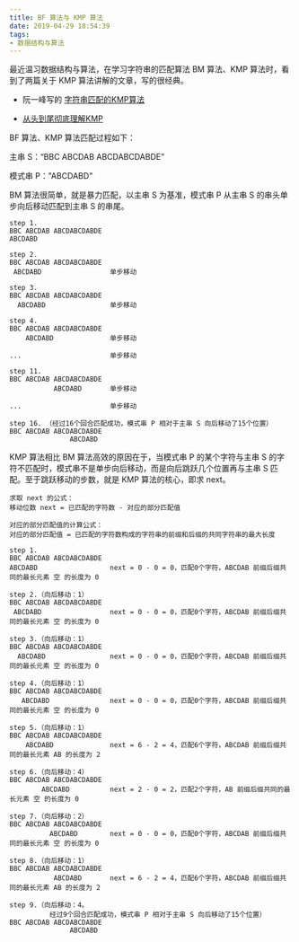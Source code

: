 ```yaml
---
title: BF 算法与 KMP 算法
date: 2019-04-29 18:54:39
tags:
- 数据结构与算法
---
```


最近温习数据结构与算法，在学习字符串的匹配算法 BM 算法、KMP 算法时，看到了两篇关于 KMP 算法讲解的文章，写的很经典。

- 阮一峰写的 [字符串匹配的KMP算法](http://www.ruanyifeng.com/blog/2013/05/Knuth%E2%80%93Morris%E2%80%93Pratt_algorithm.html) 

- [从头到尾彻底理解KMP](https://blog.csdn.net/v_july_v/article/details/7041827)

BF 算法、KMP 算法匹配过程如下：

主串 S：“BBC ABCDAB ABCDABCDABDE”

模式串 P："ABCDABD"

BM 算法很简单，就是暴力匹配，以主串 S 为基准，模式串 P 从主串 S 的串头单步向后移动匹配到主串 S 的串尾。

<!-- more -->

```
step 1.
BBC ABCDAB ABCDABCDABDE
ABCDABD

step 2.
BBC ABCDAB ABCDABCDABDE
 ABCDABD                 单步移动

step 3.
BBC ABCDAB ABCDABCDABDE
  ABCDABD                单步移动

step 4.
BBC ABCDAB ABCDABCDABDE
    ABCDABD              单步移动
    
...                      单步移动

step 11.
BBC ABCDAB ABCDABCDABDE
           ABCDABD       单步移动
           
...                      单步移动
           
step 16. （经过16个回合匹配成功，模式串 P 相对于主串 S 向后移动了15个位置）
BBC ABCDAB ABCDABCDABDE
               ABCDABD
```

KMP 算法相比 BM 算法高效的原因在于，当模式串 P 的某个字符与主串 S 的字符不匹配时，模式串不是单步向后移动，而是向后跳跃几个位置再与主串 S 匹配。至于跳跃移动的步数，就是 KMP 算法的核心，即求 next。

```
求取 next 的公式：
移动位数 next = 已匹配的字符数 - 对应的部分匹配值

对应的部分匹配值的计算公式：
对应的部分匹配值 = 已匹配的字符数构成的字符串的前缀和后缀的共同字符串的最大长度
```

```
step 1.
BBC ABCDAB ABCDABCDABDE
ABCDABD                  next = 0 - 0 = 0，匹配0个字符，ABCDAB 前缀后缀共同的最长元素 空 的长度为 0

step 2.（向后移动：1）
BBC ABCDAB ABCDABCDABDE
 ABCDABD                 next = 0 - 0 = 0，匹配0个字符，ABCDAB 前缀后缀共同的最长元素 空 的长度为 0

step 3.（向后移动：1）
BBC ABCDAB ABCDABCDABDE
  ABCDABD                next = 0 - 0 = 0，匹配0个字符，ABCDAB 前缀后缀共同的最长元素 空 的长度为 0
  
step 4.（向后移动：1）
BBC ABCDAB ABCDABCDABDE
   ABCDABD               next = 0 - 0 = 0，匹配0个字符，ABCDAB 前缀后缀共同的最长元素 空 的长度为 0

step 5.（向后移动：1）
BBC ABCDAB ABCDABCDABDE
    ABCDABD              next = 6 - 2 = 4，匹配6个字符，ABCDAB 前缀后缀共同的最长元素 AB 的长度为 2
    
step 6.（向后移动：4）
BBC ABCDAB ABCDABCDABDE
        ABCDABD          next = 2 - 0 = 2，匹配2个字符，AB 前缀后缀共同的最长元素 空 的长度为 0

step 7.（向后移动：2）
BBC ABCDAB ABCDABCDABDE
          ABCDABD        next = 0 - 0 = 0，匹配0个字符，ABCDAB 前缀后缀共同的最长元素 空 的长度为 0

step 8.（向后移动：1）
BBC ABCDAB ABCDABCDABDE
           ABCDABD       next = 6 - 2 = 4，匹配6个字符，ABCDAB 前缀后缀共同的最长元素 AB 的长度为 2
           
step 9.（向后移动：4。
          经过9个回合匹配成功，模式串 P 相对于主串 S 向后移动了15个位置）
BBC ABCDAB ABCDABCDABDE
               ABCDABD
```


